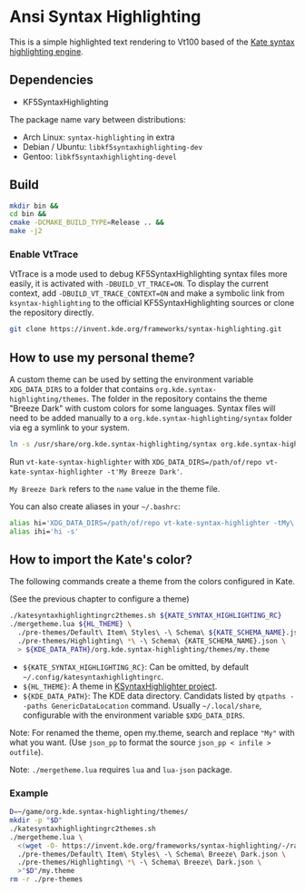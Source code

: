 # Ansi Syntax Highlighting

<!-- toc -->
<!-- /toc -->

This is a simple highlighted text rendering to Vt100 based of the [Kate syntax highlighting engine](https://phabricator.kde.org/source/syntax-highlighting/).

## Dependencies

- KF5SyntaxHighlighting

The package name vary between distributions:

- Arch Linux: `syntax-highlighting` in extra
- Debian / Ubuntu: `libkf5syntaxhighlighting-dev`
- Gentoo: `libkf5syntaxhighlighting-devel`

## Build

```bash
mkdir bin &&
cd bin &&
cmake -DCMAKE_BUILD_TYPE=Release .. &&
make -j2
```

### Enable VtTrace

VtTrace is a mode used to debug KF5SyntaxHighlighting syntax files more easily, it is activated with `-DBUILD_VT_TRACE=ON`. To display the current context, add `-DBUILD_VT_TRACE_CONTEXT=ON` and make a symbolic link from `ksyntax-highlighting` to the official KF5SyntaxHighlighting sources or clone the repository directly.

```bash
git clone https://invent.kde.org/frameworks/syntax-highlighting.git
```

## How to use my personal theme?

A custom theme can be used by setting the environment variable `XDG_DATA_DIRS` to a folder that contains `org.kde.syntax-highlighting/themes`. The folder in the repository contains the theme "Breeze Dark" with custom colors for some languages. Syntax files will need to be added manually to a `org.kde.syntax-highlighting/syntax` folder via eg a symlink to your system.

```bash
ln -s /usr/share/org.kde.syntax-highlighting/syntax org.kde.syntax-highlighting
```

Run `vt-kate-syntax-highlighter` with `XDG_DATA_DIRS=/path/of/repo vt-kate-syntax-highlighter -t'My Breeze Dark'`.

`My Breeze Dark` refers to the `name` value in the theme file.

You can also create aliases in your `~/.bashrc`:

```bash
alias hi='XDG_DATA_DIRS=/path/of/repo vt-kate-syntax-highlighter -tMy\ Breeze\ Dark'
alias ihi='hi -s'
```

## How to import the Kate's color?

The following commands create a theme from the colors configured in Kate.

(See the previous chapter to configure a theme)

```bash
./katesyntaxhighlightingrc2themes.sh ${KATE_SYNTAX_HIGHLIGHTING_RC}
./mergetheme.lua ${HL_THEME} \
  ./pre-themes/Default\ Item\ Styles\ -\ Schema\ ${KATE_SCHEMA_NAME}.json \
  ./pre-themes/Highlighting\ *\ -\ Schema\ {KATE_SCHEMA_NAME}.json \
  > ${KDE_DATA_PATH}/org.kde.syntax-highlighting/themes/my.theme
```

- `${KATE_SYNTAX_HIGHLIGHTING_RC}`: Can be omitted, by default `~/.config/katesyntaxhighlightingrc`.
- `${HL_THEME}`: A theme in [KSyntaxHighlighter project](https://invent.kde.org/frameworks/syntax-highlighting/-/tree/master/data/themes).
- `${KDE_DATA_PATH}`: The KDE data directory. Candidats listed by `qtpaths --paths GenericDataLocation` command. Usually `~/.local/share`, configurable with the environment variable `$XDG_DATA_DIRS`.

Note: For renamed the theme, open my.theme, search and replace `"My"` with what you want. (Use `json_pp` to format the source `json_pp < infile > outfile`).

Note: `./mergetheme.lua` requires `lua` and `lua-json` package.

### Example

```bash
D=~/game/org.kde.syntax-highlighting/themes/
mkdir -p "$D"
./katesyntaxhighlightingrc2themes.sh
./mergetheme.lua \
  <(wget -O- https://invent.kde.org/frameworks/syntax-highlighting/-/raw/master/data/themes/breeze-dark.theme) \
  ./pre-themes/Default\ Item\ Styles\ -\ Schema\ Breeze\ Dark.json \
  ./pre-themes/Highlighting\ *\ -\ Schema\ Breeze\ Dark.json \
  >"$D"/my.theme
rm -r ./pre-themes
```
